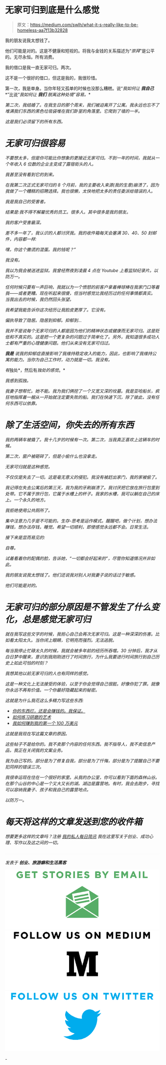 # 无家可归到底是什么感觉

> 原文：<https://medium.com/swlh/what-it-s-really-like-to-be-homeless-aa7f13b32828>

我的朋友说我太想钱了。

他们可能是对的。这是不健康和短视的。将我与金钱的关系描述为“*崇拜*”是公平的。无尽永恒。所有消费。

我的借口是我一直无家可归。两次。

这不是一个很好的借口，但这是我的，我很珍惜。

第一次，我是单身。当你年轻又孤单的时候也没那么糟糕。说“*我如何让* ***我自己****”比说“*我如何让* ***我们*** *脱离这种处境”容易。**

*第二次，我结婚了。在我生日的那个周末，我们被迫离开了公寓。我永远也忘不了堆满我们东西的黑色垃圾袋堆在我们卧室的角落里。它爬到了墙的一半。*

*这是我们必须留下的所有东西。*

# *无家可归很容易*

*不要想太多，但是你可能比你想象的更接近无家可归。不到一年的时间，我就从一个年收入 6 位数的企业主变成了露宿街头的人。*

*我甚至没有看到它的到来。*

*在我第二次正式无家可归的 8 个月前，我的主要收入来源(*我的生意*)崩溃了，因为我做了一个糟糕的招聘选择。我也很懒，太快地把太多的责任委派给错误的人。*

*我是我自己的受害者。*

*结果是:我不得不解雇优秀的员工。很多人。其中很多是我的朋友。*

*我的客户受害最深。*

*差不多一年了，我认识的人都讨厌我。我的收件箱每天会塞满 30、40、50 封邮件，内容都一样:*

*嘿，你这个撒谎的混蛋。我的钱呢？”*

*我没有。*

*我以为我会被送进监狱。我曾经熬夜到凌晨 4 点在 Youtube 上看监狱纪录片。以防万一。*

*任何时候只要有一声巨响，我就以为一个愤怒的前客户拿着棒球棒在我家门口等着我——或者更糟。现在听起来很傻，但当时感觉比我经历过的任何事情都真实。当我出去的时候，我仍然回头张望。*

*我希望我能告诉你这次经历让我脸皮更厚了。它没有。*

*偏执导致了隐居。隐居到抑郁。抑郁到…*

*我并不是说每个无家可归的人都是因为他们的精神状态或健康而无家可归。这是贬低和不真实的。这是把一个更复杂的问题过于简单化了。另外，我知道很多成功人士都有严重的心理健康问题。他们从来没有无家可归过。*

****我是*** 说我的抑郁症直接影响了我维持稳定收入的能力，因此，也影响了我维持公寓的能力。当你为自己工作时，动力就是一切。我没有。*

*有*独处*，然后有*独处的感觉*。*

*我感到孤独。*

*我妻子想帮忙。她不能。我为我们俩挖了一个又宽又深的坟墓。我是亚哈船长，疯狂地指挥着一艘从一开始就注定要失败的船。我们在快速下沉，除了彼此，没有任何东西可以依靠。*

# *除了生活空间，你失去的所有东西*

*我的两辆车被撬了。我十几岁的时候有一次。第二次，当我真正喜欢上这辆车的时候。*

*第二次，窗户被砸碎了，但是小偷什么也没拿走。*

*无家可归就是这种感觉。*

*不仅仅是失去了一切。这是毫无意义的侵犯。我没有被赶出家门，我的家被偷了。*

*我记得在失去公寓后的第三天，我为我的牙刷崩溃了。我讨厌把它放在旅行包里到处带。它不属于旅行包，它属于水槽上的杯子。我家的水槽，我可以躺在自己的床上。一个永久的地方。*

*我拒绝使用公共厕所了。*

*集中注意力几乎是不可能的。生存-思考是运作模式。醒醒吧，做个计划，想办法赚钱，想办法存钱，睡觉。希望一切顺利，即使感觉永远都不会。日常生活。*

*接下来是显而易见的:*

*自尊。*

*试着看着你的配偶的脸，告诉她，“一切都会好起来的”，尽管你知道情况并非如此。*

*我的朋友说我太想钱了。他们还说我对别人对我妻子说的话过于敏感。*

*他们可能是对的。*

# *无家可归的部分原因是不管发生了什么变化，总是感觉无家可归*

*就在我写这些文字的时候，我担心自己会再次无家可归。这是一种深深的伤害。比如看太阳太久。当你闭上眼睛，它明亮而强烈。无法逃脱。*

*每当我停止忙碌太久的时候，我就会被多年前的经历所吞噬。30 分钟后，我才从白日梦中醒来，意识到我刚刚进行了时间旅行，为什么我要进行时间旅行到自己历史上如此可怕的时刻？*

*我想其他以前无家可归的人也有同样的感觉。*

*这是一种文化上无法接受的体验，以至于你会觉得自己很脏。好像你犯了罪。就像你永远不再有价值。一个你最好隐藏起来的秘密。*

*这就是为什么我花这么多精力写这些东西:*

*   *[你的东西烂，还是会赚钱的。我保证。](http://www.mikeshreeve.com/stuff-sucks-will-still-make-money-promise/)*
*   *[如何练习研磨的艺术](http://www.mikeshreeve.com/practice-art-grind/)*
*   *[我如何赚到我的第一个 100 万美元](/@SMMykal/how-i-made-my-first-1-000-000-a0b47557ec26)*

*这就是我现在写这篇文章的原因。*

*这些帖子不是给你的。我不卖那个内容的任何东西。我不指导人，我不卖信息产品，我正在关闭我的文案业务。*

*我为自己写的。部分是为了修复自我，部分是为了忏悔，部分是为了提醒自己不要犯同样的错误三次。*

*我很幸运现在住在一个很好的家里。从我的办公室，你可以看到下面的森林山谷。在那个山谷的中心是一个又大又长的湖。湖边是露营地。有时，我会去跑步，寻找可以容纳我妻子、孩子和我自己的露营地点。*

*以防万一。*

# *每天将这样的文章发送到您的收件箱*

**想要更多这样的文章吗？注册* [*我的私人每日简讯*](https://mikeshreeve.clickfunnels.com/mediumnewslettersignup) *我在这里写关于创业、成功心理、写作以及这之间的一切。**

*![](img/c1192ebad88d6b1fc6ae1d6a2bc61154.png)*

**发表于* **创业、旅游癖和生活黑客***

*[![](img/de26c089e79a3a2a25d2b750ff6db50f.png)](http://supply.us9.list-manage.com/subscribe?u=310af6eb2240d299c7032ef6c&id=d28d8861ad)**[![](img/f47a578114e0a96bdfabc3a5400688d5.png)](https://blog.growth.supply/)**[![](img/c1351daa9c4f0c8ac516addb60c82f6b.png)](https://twitter.com/swlh_)*

*-*